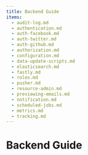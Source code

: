 ```yaml
---
title: Backend Guide
items:
  - audit-log.md
  - authentication.md
  - auth-facebook.md
  - auth-twitter.md
  - auth-github.md
  - authorization.md
  - configuration.md
  - data-update-scripts.md
  - elasticsearch.md
  - fastly.md
  - roles.md
  - pusher.md
  - resource-admin.md
  - previewing-emails.md
  - notification.md
  - scheduled-jobs.md
  - metrics.md
  - tracking.md
---
```


# Backend Guide
